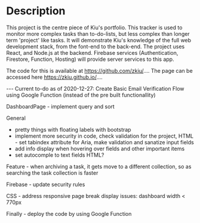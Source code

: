 # Description

This project is the centre piece of Kiu's portfolio. This tracker is used to monitor more complex tasks than to-do-lists, but less complex than longer term 'project' like tasks. It will demonstrate Kiu's knowledge of the full web development stack, from the font-end to the back-end. The project uses React, and Node.js at the backend. Firebase services (Authentication, Firestore, Function, Hosting) will provide server services to this app.

The code for this is available at https://github.com/zkiu/.... The page can be accessed here https://zkiu.github.io/....

--- Current to-do as of 2020-12-27:
Create Basic Email Verification Flow using Google Function (instead of the pre built functionallity)

DashboardPage - implement query and sort

General

- pretty things with floating labels with bootstrap
- implement more security in code, check validation for the project, HTML - set tabindex attribute for Aria, make validation and sanatize input fields
- add info display when hovering over fields and other important items
- set autocomple to text fields HTML?

Feature - when archiving a task, it gets move to a different collection, so as searching the task collection is faster

Firebase - update security rules

CSS - address responsive page break display issues: dashboard width < 770px

Finally - deploy the code by using Google Function
